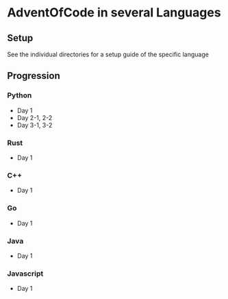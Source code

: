 # AdventOfCode in several Languages

## Setup

See the individual directories for a setup guide of the specific language


## Progression

### Python

- Day 1
- Day 2-1, 2-2
- Day 3-1, 3-2

### Rust

- Day 1

### C++

- Day 1


### Go

- Day 1

### Java

- Day 1

### Javascript

- Day 1